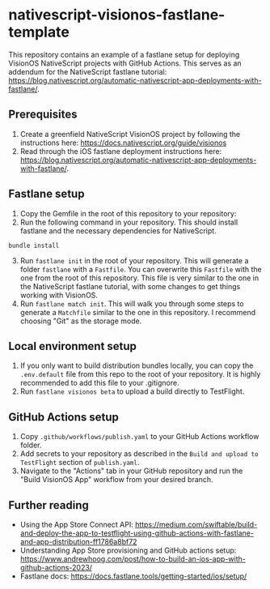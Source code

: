 # nativescript-visionos-fastlane-template

This repository contains an example of a fastlane setup for deploying VisionOS NativeScript projects with GitHub Actions. This serves as an addendum for the NativeScript fastlane tutorial: https://blog.nativescript.org/automatic-nativescript-app-deployments-with-fastlane/.

## Prerequisites

1. Create a greenfield NativeScript VisionOS project by following the instructions here: https://docs.nativescript.org/guide/visionos
2. Read through the iOS fastlane deployment instructions here: https://blog.nativescript.org/automatic-nativescript-app-deployments-with-fastlane/.

## Fastlane setup

1. Copy the Gemfile in the root of this repository to your repository:
2. Run the following command in your repository. This should install fastlane and the necessary dependencies for NativeScript.

```
bundle install
```

3. Run `fastlane init` in the root of your repository. This will generate a folder `fastlane` with a `Fastfile`. You can overwrite this `Fastfile` with the one from the root of this repository. This file is very similar to the one in the NativeScript fastlane tutorial, with some changes to get things working with VisionOS.
4. Run `fastlane match init`. This will walk you through some steps to generate a `Matchfile` similar to the one in this repository. I recommend choosing "Git" as the storage mode.

## Local environment setup

1. If you only want to build distribution bundles locally, you can copy the `.env.default` file from this repo to the root of your repository. It is highly recommended to add this file to your .gitignore.
2. Run `fastlane visionos beta` to upload a build directly to TestFlight.

## GitHub Actions setup

1. Copy `.github/workflows/publish.yaml` to your GitHub Actions workflow folder.
2. Add secrets to your repository as described in the `Build and upload to TestFlight` section of `publish.yaml`.
3. Navigate to the "Actions" tab in your GitHub repository and run the "Build VisionOS App" workflow from your desired branch.

## Further reading

- Using the App Store Connect API: https://medium.com/swiftable/build-and-deploy-the-app-to-testflight-using-github-actions-with-fastlane-and-app-distribution-ff1786a8bf72
- Understanding App Store provisioning and GitHub actions setup: https://www.andrewhoog.com/post/how-to-build-an-ios-app-with-github-actions-2023/
- Fastlane docs: https://docs.fastlane.tools/getting-started/ios/setup/

